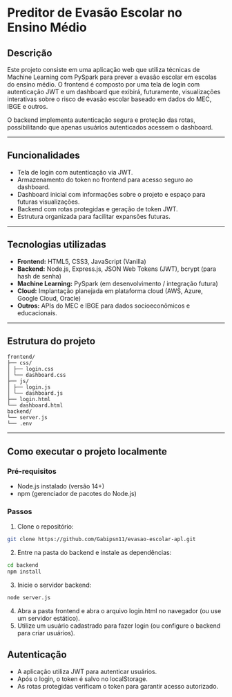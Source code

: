 # Preditor de Evasão Escolar no Ensino Médio

## Descrição

Este projeto consiste em uma aplicação web que utiliza técnicas de Machine Learning com PySpark para prever a evasão escolar em escolas do ensino médio. O frontend é composto por uma tela de login com autenticação JWT e um dashboard que exibirá, futuramente, visualizações interativas sobre o risco de evasão escolar baseado em dados do MEC, IBGE e outros.

O backend implementa autenticação segura e proteção das rotas, possibilitando que apenas usuários autenticados acessem o dashboard.

---

## Funcionalidades

- Tela de login com autenticação via JWT.
- Armazenamento do token no frontend para acesso seguro ao dashboard.
- Dashboard inicial com informações sobre o projeto e espaço para futuras visualizações.
- Backend com rotas protegidas e geração de token JWT.
- Estrutura organizada para facilitar expansões futuras.

---

## Tecnologias utilizadas

- **Frontend:** HTML5, CSS3, JavaScript (Vanilla)
- **Backend:** Node.js, Express.js, JSON Web Tokens (JWT), bcrypt (para hash de senha)
- **Machine Learning:** PySpark (em desenvolvimento / integração futura)
- **Cloud:** Implantação planejada em plataforma cloud (AWS, Azure, Google Cloud, Oracle)
- **Outros:** APIs do MEC e IBGE para dados socioeconômicos e educacionais.

---

## Estrutura do projeto
```
frontend/
├── css/
│ ├── login.css
│ └── dashboard.css
├── js/
│ ├── login.js
│ └── dashboard.js
├── login.html
└── dashboard.html
backend/
└── server.js
└── .env
```

---

## Como executar o projeto localmente

### Pré-requisitos

- Node.js instalado (versão 14+)
- npm (gerenciador de pacotes do Node.js)

### Passos

1. Clone o repositório:

```bash
git clone https://github.com/Gabipsn11/evasao-escolar-apl.git
```

2. Entre na pasta do backend e instale as dependências:
```bash
cd backend
npm install
```
3. Inicie o servidor backend:
```bash
node server.js
```
4. Abra a pasta frontend e abra o arquivo login.html no navegador (ou use um servidor estático).
5. Utilize um usuário cadastrado para fazer login (ou configure o backend para criar usuários).

## Autenticação
- A aplicação utiliza JWT para autenticar usuários.
- Após o login, o token é salvo no localStorage.
- As rotas protegidas verificam o token para garantir acesso autorizado.
